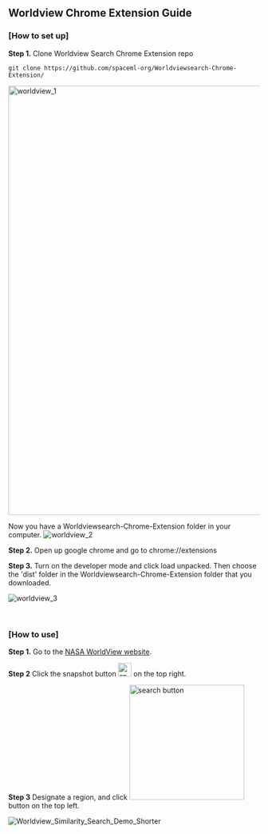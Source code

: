 ## Worldview Chrome Extension Guide

### [How to set up]

**Step 1.** Clone Worldview Search Chrome Extension repo
```
git clone https://github.com/spaceml-org/Worldviewsearch-Chrome-Extension/
```
<img width="859" alt="worldview_1" src="https://user-images.githubusercontent.com/66165810/133148657-9c3bc207-8fa9-4fde-abb4-42aa7f416d21.PNG">


Now you have a Worldviewsearch-Chrome-Extension folder in your computer.
![worldview_2](https://user-images.githubusercontent.com/66165810/133148474-501f0d9a-ce5e-480b-911c-0066d360091a.PNG)


**Step 2.** Open up google chrome and go to chrome://extensions

**Step 3.** Turn on the developer mode and click load unpacked. Then choose the 'dist' folder in the Worldviewsearch-Chrome-Extension folder that you downloaded.

![worldview_3](https://user-images.githubusercontent.com/66165810/133148276-2354047b-feb4-4d7c-b2c5-325996a2a0f8.PNG)

&nbsp;

### [How to use]
**Step 1.** Go to the [NASA WorldView website](https://worldview.earthdata.nasa.gov/). 

**Step 2** Click the snapshot button <img width="27" alt="snapshot button" src="https://user-images.githubusercontent.com/66165810/132449458-1e9ab261-8e14-4743-9114-23998829d616.PNG">
on the top right.

**Step 3** Designate a region, and click <img width="230" alt="search button" src="https://user-images.githubusercontent.com/66165810/132449131-a0772254-d682-4618-a587-ac82ffdae1c8.PNG"> button on the top left.

![Worldview_Similarity_Search_Demo_Shorter](https://user-images.githubusercontent.com/66165810/132450126-68e35802-7197-4d65-8a43-8e7843f358ab.gif)



